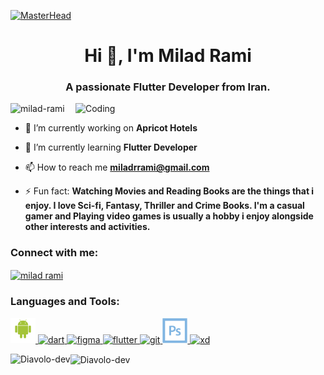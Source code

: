 [![MasterHead](https://miro.medium.com/max/1400/1*vkfI4nFNheC5v0p7wzDtGg.gif)](https://www.linkedin.com/in/milad-rami-2ba302263/)
<h1 align="center">Hi 👋, I'm Milad Rami</h1>
<h3 align="center">A passionate Flutter Developer from Iran.</h3>
<img align="right" alt="Coding" width="400" 
src="https://camo.githubusercontent.com/5ddf73ad3a205111cf8c686f687fc216c2946a75005718c8da5b837ad9de78c9/68747470733a2f2f7468756d62732e6766796361742e636f6d2f4576696c4e657874446576696c666973682d736d616c6c2e676966">
<p align="left"> <img src="https://komarev.com/ghpvc/?username=milad-rami&label=Profile%20views&color=0e75b6&style=flat" alt="milad-rami" /> </p>

- 🔭 I’m currently working on **Apricot Hotels**

- 🌱 I’m currently learning **Flutter Developer**

- 📫 How to reach me **miladrrami@gmail.com**


- ⚡ Fun fact: **Watching Movies and Reading Books are the things that i enjoy. I love Sci-fi, Fantasy, Thriller and Crime Books. I'm a casual gamer and Playing video games is usually a hobby i enjoy alongside other interests and activities.**

<h3 align="left">Connect with me:</h3>
<p align="left">
<a href="https://www.linkedin.com/in/miladrami" target="blank"><img align="center" src="https://raw.githubusercontent.com/rahuldkjain/github-profile-readme-generator/master/src/images/icons/Social/linked-in-alt.svg" alt="milad rami" height="30" width="40" /></a>
</p>

<h3 align="left">Languages and Tools:</h3>
<p align="left"> <a href="https://developer.android.com" target="_blank" rel="noreferrer"> <img src="https://raw.githubusercontent.com/devicons/devicon/master/icons/android/android-original-wordmark.svg" alt="android" width="40" height="40"/> </a> <a href="https://dart.dev" target="_blank" rel="noreferrer"> <img src="https://www.vectorlogo.zone/logos/dartlang/dartlang-icon.svg" alt="dart" width="40" height="40"/> </a> <a href="https://www.figma.com/" target="_blank" rel="noreferrer"> <img src="https://www.vectorlogo.zone/logos/figma/figma-icon.svg" alt="figma" width="40" height="40"/> </a> <a href="https://flutter.dev" target="_blank" rel="noreferrer"> <img src="https://www.vectorlogo.zone/logos/flutterio/flutterio-icon.svg" alt="flutter" width="40" height="40"/> </a> <a href="https://git-scm.com/" target="_blank" rel="noreferrer"> <img src="https://www.vectorlogo.zone/logos/git-scm/git-scm-icon.svg" alt="git" width="40" height="40"/> </a> <a href="https://www.photoshop.com/en" target="_blank" rel="noreferrer"> <img src="https://raw.githubusercontent.com/devicons/devicon/master/icons/photoshop/photoshop-line.svg" alt="photoshop" width="40" height="40"/> </a> <a href="https://www.adobe.com/products/xd.html" target="_blank" rel="noreferrer"> <img src="https://cdn.worldvectorlogo.com/logos/adobe-xd.svg" alt="xd" width="40" height="40"/> </a> </p>

<p><img align="left" src="https://github-readme-stats.vercel.app/api/top-langs?username=Diavolo-dev&show_icons=true&locale=en&layout=compact" alt="Diavolo-dev" /></p>



<p><img align="center" src="https://github-readme-streak-stats.herokuapp.com/?user=Diavolo-dev&" alt="Diavolo-dev" /></p>
